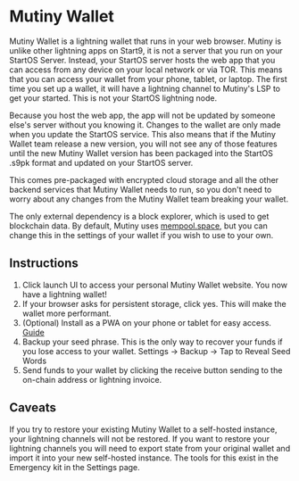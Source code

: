 # Mutiny Wallet

Mutiny Wallet is a lightning wallet that runs in your web browser. Mutiny is unlike other lightning apps on Start9, it
is not a server that you run on your StartOS Server. Instead, your StartOS server hosts the web app that you can access
from any device on your local network or via TOR. This means that you can access your wallet from your phone, tablet, or
laptop. The first time you set up a wallet, it will have a lightning channel to Mutiny's LSP to get your started. This
is not your StartOS lightning node.

Because you host the web app, the app will not be updated by someone else's server without you knowing it. Changes to
the wallet are only made when you update the StartOS service. This also means that if the Mutiny Wallet team release a
new version, you will not see any of those features until the new Mutiny Wallet version has been packaged into the
StartOS .s9pk format and updated on your StartOS server.

This comes pre-packaged with encrypted cloud storage and all the other backend services that Mutiny Wallet needs to
run, so you don't need to worry about any changes from the Mutiny Wallet team breaking your wallet.

The only external dependency is a block explorer, which is used to get blockchain data. By default, Mutiny uses
[mempool.space](https://mempool.space), but you can change this in the settings of your wallet if you wish to use to
your own.

## Instructions

1. Click launch UI to access your personal Mutiny Wallet website. You now have a lightning wallet!
2. If your browser asks for persistent storage, click yes. This will make the wallet more performant.
3. (Optional) Install as a PWA on your phone or tablet for easy
   access. [Guide](https://developer.mozilla.org/en-US/docs/Web/Progressive_web_apps/Guides/Installing)
4. Backup your seed phrase. This is the only way to recover your funds if you lose access to your wallet. Settings ->
   Backup -> Tap to Reveal Seed Words
5. Send funds to your wallet by clicking the receive button sending to the on-chain address or lightning invoice.

## Caveats

If you try to restore your existing Mutiny Wallet to a self-hosted instance, your lightning channels will not be
restored. If you want to restore your lightning channels you will need to export state from your original wallet and
import it into your new self-hosted instance. The tools for this exist in the Emergency kit in the Settings page.
